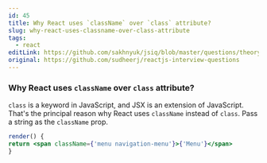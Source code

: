 ```yaml
---
id: 45
title: Why React uses `className` over `class` attribute?
slug: why-react-uses-classname-over-class-attribute
tags:
  - react
editLink: https://github.com/sakhnyuk/jsiq/blob/master/questions/theory/react/45.md
original: https://github.com/sudheerj/reactjs-interview-questions
---
```


### Why React uses `className` over `class` attribute?

`class` is a keyword in JavaScript, and JSX is an extension of JavaScript. That's the principal reason why React uses `className` instead of `class`. Pass a string as the `className` prop.

```jsx
render() {
return <span className={'menu navigation-menu'}>{'Menu'}</span>
}
```